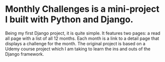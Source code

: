 # Monthly Challenges is a mini-project I built with Python and Django.
Being my first Django project, it is quite simple. 
It features two pages: a read all page with a list of all 12 months. Each month is a link to a detail page that displays a challenge for the month.
The original project is based on a Udemy course project which I am taking to learn the ins and outs of the Django framework.
